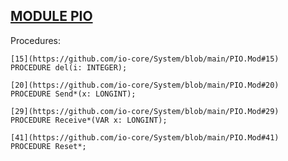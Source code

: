 
## [MODULE PIO](https://github.com/io-core/System/blob/main/PIO.Mod)

Procedures:

```
[15](https://github.com/io-core/System/blob/main/PIO.Mod#15)    PROCEDURE del(i: INTEGER);
```
```
[20](https://github.com/io-core/System/blob/main/PIO.Mod#20)    PROCEDURE Send*(x: LONGINT);
```
```
[29](https://github.com/io-core/System/blob/main/PIO.Mod#29)    PROCEDURE Receive*(VAR x: LONGINT);
```
```
[41](https://github.com/io-core/System/blob/main/PIO.Mod#41)    PROCEDURE Reset*;
```
